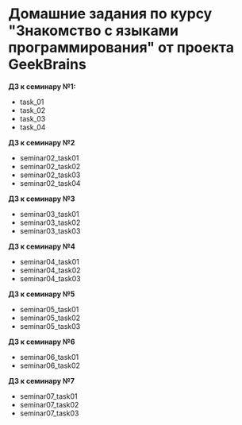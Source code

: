 # Домашние задания по курсу "Знакомство с языками программирования" от проекта GeekBrains

**ДЗ к семинару №1:**
- task_01
- task_02
- task_03
- task_04

**ДЗ к семинару №2**
- seminar02_task01
- seminar02_task02
- seminar02_task03
- seminar02_task04

**ДЗ к семинару №3**
- seminar03_task01
- seminar03_task02
- seminar03_task03

**ДЗ к семинару №4**
- seminar04_task01
- seminar04_task02
- seminar04_task03

**ДЗ к семинару №5**
- seminar05_task01
- seminar05_task02
- seminar05_task03

**ДЗ к семинару №6**
- seminar06_task01
- seminar06_task02

**ДЗ к семинару №7**
- seminar07_task01
- seminar07_task02
- seminar07_task03
